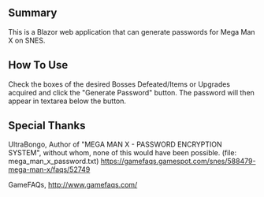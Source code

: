 ## Summary
This is a Blazor web application that can generate passwords for Mega Man X on SNES.

## How To Use
Check the boxes of the desired Bosses Defeated/Items or Upgrades acquired and click the "Generate Password" button. The password will then appear in textarea below the button.

## Special Thanks
UltraBongo, Author of "MEGA MAN X - PASSWORD ENCRYPTION SYSTEM", without whom, none of this would have been possible. (file: mega_man_x_password.txt) https://gamefaqs.gamespot.com/snes/588479-mega-man-x/faqs/52749

GameFAQs, http://www.gamefaqs.com/
